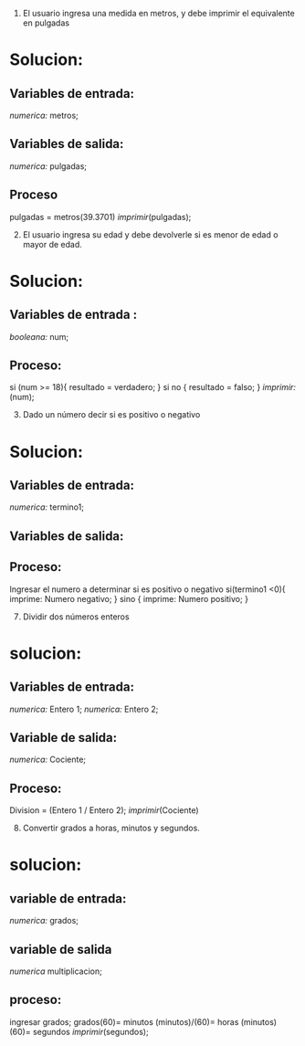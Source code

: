1. El usuario ingresa una medida en metros, y debe imprimir el equivalente en pulgadas

# Solucion:

## Variables de entrada:
*numerica:* metros;

## Variables de salida:
*numerica:* pulgadas;

## Proceso
pulgadas = metros(39.3701)
*imprimir*(pulgadas);

2. El usuario ingresa su edad y debe devolverle si es menor de edad o mayor de edad.

# Solucion:

## Variables de entrada :
*booleana:* num;

## Proceso:
si (num >= 18){
    resultado = verdadero;
} si no {
    resultado = falso;
}
*imprimir:* (num);

3. Dado un número decir si es positivo o negativo
# Solucion:

## Variables de entrada:
*numerica:* termino1;

## Variables de salida:

## Proceso:
Ingresar el numero a determinar si es positivo o negativo
si(termino1 <0){
    imprime: Numero negativo;
}
sino {
    imprime: Numero positivo;
}


7. Dividir dos números enteros

# solucion:

## Variables de entrada:
*numerica:* Entero 1;
*numerica:* Entero 2;

## Variable de salida:
*numerica:* Cociente;

## Proceso:
Division = (Entero 1 / Entero 2);
*imprimir*(Cociente)

8. Convertir grados a horas, minutos y segundos.

# solucion:

## variable de entrada:
*numerica:* grados;

## variable de salida
*numerica* multiplicacion;

## proceso:
ingresar grados;
grados(60)= minutos
(minutos)/(60)= horas
(minutos)(60)= segundos
*imprimir*(segundos);
